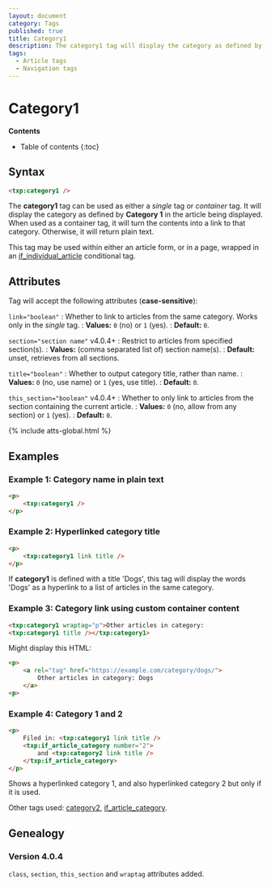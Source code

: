 ```yaml
---
layout: document
category: Tags
published: true
title: Category1
description: The category1 tag will display the category as defined by 'Category 1' in the article being displayed.
tags:
  - Article tags
  - Navigation tags
---
```


# Category1

**Contents**

* Table of contents
{:toc}

## Syntax

~~~ html
<txp:category1 />
~~~

The **category1** tag can be used as either a *single* tag or *container* tag. It will display the category as defined by **Category 1** in the article being displayed. When used as a container tag, it will turn the contents into a link to that category. Otherwise, it will return plain text.

This tag may be used within either an article form, or in a page, wrapped in an [if_individual_article](/tags/if_individual_article) conditional tag.

## Attributes

Tag will accept the following attributes (**case-sensitive**):

`link="boolean"`
: Whether to link to articles from the same category. Works only in the *single* tag.
: **Values:** `0` (no) or `1` (yes).
: **Default:** `0`.

`section="section name"` <span class="footnote warning">v4.0.4+</span>
: Restrict to articles from specified section(s).
: **Values:** (comma separated list of) section name(s).
: **Default:** unset, retrieves from all sections.

`title="boolean"`
: Whether to output category title, rather than name.
: **Values:** `0` (no, use name) or `1` (yes, use title).
: **Default:** `0`.

`this_section="boolean"` <span class="footnote warning">v4.0.4+</span>
: Whether to only link to articles from the section containing the current article.
: **Values:** `0` (no, allow from any section) or `1` (yes).
: **Default:** `0`.

{% include atts-global.html %}

## Examples

### Example 1: Category name in plain text

~~~ html
<p>
    <txp:category1 />
</p>
~~~

### Example 2: Hyperlinked category title

~~~ html
<p>
    <txp:category1 link title />
</p>
~~~

If **category1** is defined with a title 'Dogs', this tag will display the words 'Dogs' as a hyperlink to a list of articles in the same category.

### Example 3: Category link using custom container content

~~~ html
<txp:category1 wraptag="p">Other articles in category:
<txp:category1 title /></txp:category1>
~~~

Might display this HTML:

~~~ html
<p>
    <a rel="tag" href="https://example.com/category/dogs/">
        Other articles in category: Dogs
    </a>
<p>
~~~

### Example 4: Category 1 and 2

~~~ html
<p>
    Filed in: <txp:category1 link title />
    <txp:if_article_category number="2">
        and <txp:category2 link title />
    </txp:if_article_category>
</p>
~~~

Shows a hyperlinked category 1, and also hyperlinked category 2 but only if it is used.

Other tags used: [category2](/tags/category2), [if_article_category](/tags/if_article_category).

## Genealogy

### Version 4.0.4

`class`, `section`, `this_section` and `wraptag` attributes added.
